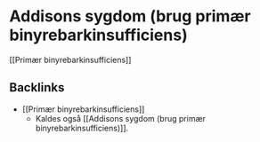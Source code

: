 # Addisons sygdom (brug primær binyrebarkinsufficiens)
[[Primær binyrebarkinsufficiens]]

## Backlinks
* [[Primær binyrebarkinsufficiens]]
	* Kaldes også [[Addisons sygdom (brug primær binyrebarkinsufficiens)]].  

<!-- #anki/tag/med/Endocrinology #anki/deck/Medicine -->

<!-- {BearID:BB475036-5D8A-4883-A054-4A0542FF882F-1012-00000159BCDDD2ED} -->
